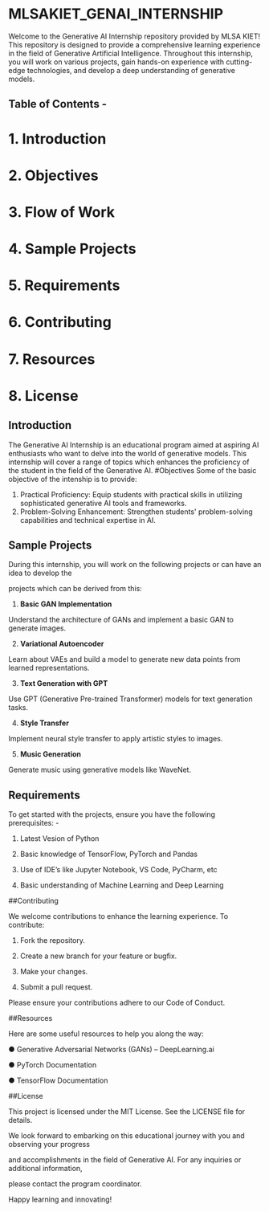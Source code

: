 # MLSAKIET_GENAI_INTERNSHIP
Welcome to the Generative AI Internship repository provided by MLSA KIET!
This repository is designed to provide a comprehensive learning experience in the field of
Generative Artificial Intelligence. Throughout this internship, you will work on various projects,
gain hands-on experience with cutting-edge technologies, and develop a deep understanding of
generative models.

## Table of Contents -
# 1. Introduction
# 2. Objectives
# 3. Flow of Work
# 4. Sample Projects
# 5. Requirements
# 6. Contributing
# 7. Resources
# 8. License

## Introduction
The Generative AI Internship is an educational program aimed at aspiring AI enthusiasts who
want to delve into the world of generative models. This internship will cover a range of topics
which enhances the proficiency of the student in the field of the Generative AI.
#Objectives
Some of the basic objective of the intenship is to provide:
1. Practical Proficiency: Equip students with practical skills in utilizing sophisticated
generative AI tools and frameworks.
2. Problem-Solving Enhancement: Strengthen students' problem-solving capabilities and
technical expertise in AI.

## Sample Projects

During this internship, you will work on the following projects or can have an idea to develop the

projects which can be derived from this:

1. **Basic GAN Implementation**

Understand the architecture of GANs and implement a basic GAN to generate images.

2. **Variational Autoencoder**

Learn about VAEs and build a model to generate new data points from learned representations.

3. **Text Generation with GPT**

Use GPT (Generative Pre-trained Transformer) models for text generation tasks.

4. **Style Transfer**

Implement neural style transfer to apply artistic styles to images.

5. **Music Generation**

Generate music using generative models like WaveNet.

## Requirements

To get started with the projects, ensure you have the following prerequisites: -

1. Latest Vesion of Python

2. Basic knowledge of TensorFlow, PyTorch and Pandas

3. Use of IDE’s like Jupyter Notebook, VS Code, PyCharm, etc

4. Basic understanding of Machine Learning and Deep Learning
   
##Contributing

We welcome contributions to enhance the learning experience. To contribute:

1. Fork the repository.

2. Create a new branch for your feature or bugfix.

3. Make your changes.

4. Submit a pull request.

Please ensure your contributions adhere to our Code of Conduct.

##Resources

Here are some useful resources to help you along the way:

● Generative Adversarial Networks (GANs) – DeepLearning.ai

● PyTorch Documentation

● TensorFlow Documentation

##License

This project is licensed under the MIT License. See the LICENSE file for details.

We look forward to embarking on this educational journey with you and observing your progress

and accomplishments in the field of Generative AI. For any inquiries or additional information,

please contact the program coordinator.

Happy learning and innovating!
